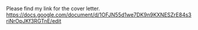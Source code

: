 
Please find my link for the cover letter. 
https://docs.google.com/document/d/1OFJN55d1we7DK9n9KXNESZrE84s3riNrOpJKf3RGTnE/edit
